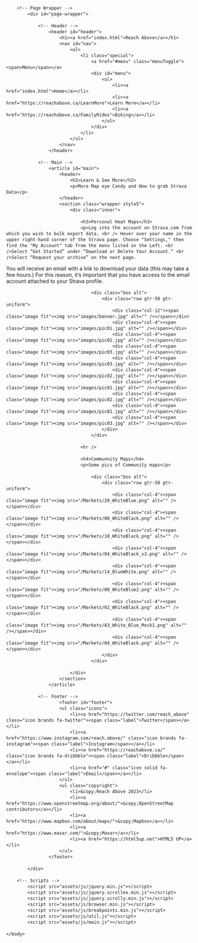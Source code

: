 <html>
	<head>
		<title>Reach Above - Learn More</title>
		<meta charset="utf-8" />
		<meta name="viewport" content="width=device-width, initial-scale=1, user-scalable=no" />
		<link rel="stylesheet" href="assets/css/main.css" />
		<noscript><link rel="stylesheet" href="assets/css/noscript.css" /></noscript>
	</head>
	<body class="is-preload">

		<!-- Page Wrapper -->
			<div id="page-wrapper">

				<!-- Header -->
					<header id="header">
						<h1><a href="index.html">Reach Above</a></h1>
						<nav id="nav">
							<ul>
								<li class="special">
									<a href="#menu" class="menuToggle"><span>Menu</span></a>
									<div id="menu">
										<ul>
											<li><a href="index.html">Home</a></li>
											<li><a href="https://reachabove.ca/LearnMore">Learn More</a></li>
											<li><a href="https://reachabove.ca/FamilyRides">Biking</a></li>
										</ul>
									</div>
								</li>
							</ul>
						</nav>
					</header>

				<!-- Main -->
					<article id="main">
						<header>
							<h2>Learn & See More</h2>
							<p>More Map eye Candy and How to grab Strava Data</p>
						</header>
						<section class="wrapper style5">
							<div class="inner">

								<h3>Personal Heat Maps</h3>
								<p>Log into the account on Strava.com from which you wish to bulk export data. <br /> Hover over your name in the upper right-hand corner of the Strava page. Choose "Settings," then find the "My Account" tab from the menu listed on the Left. <br />Select “Get Started” under “Download or Delete Your Account.” <br />Select “Request your archive” on the next page.
You will receive an email with a link to download your data (this may take a few hours.) For this reason, it’s important that you have access to the email account attached to your Strava profile.</p>
								
									<div class="box alt">
										<div class="row gtr-50 gtr-uniform">
											<div class="col-12"><span class="image fit"><img src="images/banner.jpg" alt="" /></span></div>
											<div class="col-4"><span class="image fit"><img src="images/pic01.jpg" alt="" /></span></div>
											<div class="col-4"><span class="image fit"><img src="images/pic02.jpg" alt="" /></span></div>
											<div class="col-4"><span class="image fit"><img src="images/pic03.jpg" alt="" /></span></div>
											<div class="col-4"><span class="image fit"><img src="images/pic03.jpg" alt="" /></span></div>
											<div class="col-4"><span class="image fit"><img src="images/pic02.jpg" alt="" /></span></div>
											<div class="col-4"><span class="image fit"><img src="images/pic01.jpg" alt="" /></span></div>
											<div class="col-4"><span class="image fit"><img src="images/pic02.jpg" alt="" /></span></div>
											<div class="col-4"><span class="image fit"><img src="images/pic01.jpg" alt="" /></span></div>
											<div class="col-4"><span class="image fit"><img src="images/pic03.jpg" alt="" /></span></div>
										</div>
									</div>

								<hr />

								<h4>Communnity Maps</h4>
								<p>Some pics of Community maps</p>

									<div class="box alt">
										<div class="row gtr-50 gtr-uniform">
											<div class="col-4"><span class="image fit"><img src="/Markets/20_WhiteBlue.png" alt="" /></span></div>
											<div class="col-4"><span class="image fit"><img src="/Markets/08_WhiteBlack.png" alt="" /></span></div>
											<div class="col-4"><span class="image fit"><img src="/Markets/10_WhiteBlack.png" alt="" /></span></div>
											<div class="col-4"><span class="image fit"><img src="/Markets/04_WhiteBlack_x3.png" alt="" /></span></div>
											<div class="col-4"><span class="image fit"><img src="/Markets/14_BlueWhite.png" alt="" /></span></div>
											<div class="col-4"><span class="image fit"><img src="/Markets/08_WhiteBlue2.png" alt="" /></span></div>
											<div class="col-4"><span class="image fit"><img src="/Markets/02_WhiteBlack.png" alt="" /></span></div>
											<div class="col-4"><span class="image fit"><img src="/Markets/A3_White_Blue_Mock1.png" alt="" /></span></div>
											<div class="col-4"><span class="image fit"><img src="/Markets/04_WhiteBlack.png" alt="" /></span></div>
										</div>
									</div>

							</div>
						</section>
					</article>

				<!-- Footer -->
						<footer id="footer">
						<ul class="icons">
							<li><a href="https://twitter.com/reach_above" class="icon brands fa-twitter"><span class="label">Twitter</span></a></li>
							<li><a href="https://www.instagram.com/reach.above/" class="icon brands fa-instagram"><span class="label">Instagram</span></a></li>
							<li><a href="https://reachabove.ca/" class="icon brands fa-dribbble"><span class="label">Dribbble</span></a></li>
							<li><a href="#" class="icon solid fa-envelope"><span class="label">Email</span></a></li>
						</ul>
						<ul class="copyright">
							<li>&copy;Reach Above 2023</li>
							<li><a href="https://www.openstreetmap.org/about/">&copy;OpenStreetMap contributors</a></li>
							<li><a href="https://www.mapbox.com/about/maps/">&copy;Mapbox</a></li>
							<li><a href="https://www.maxar.com/">&copy;Maxar</a></li>
							<li><a href="https://html5up.net">HTML5 UP</a></li>
						</ul>
					</footer>

			</div>

		<!-- Scripts -->
			<script src="assets/js/jquery.min.js"></script>
			<script src="assets/js/jquery.scrollex.min.js"></script>
			<script src="assets/js/jquery.scrolly.min.js"></script>
			<script src="assets/js/browser.min.js"></script>
			<script src="assets/js/breakpoints.min.js"></script>
			<script src="assets/js/util.js"></script>
			<script src="assets/js/main.js"></script>

	</body>
</html>
